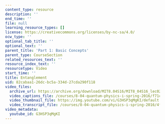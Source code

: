 ```yaml
---
content_type: resource
description: ''
end_time: ''
file: null
learning_resource_types: []
license: https://creativecommons.org/licenses/by-nc-sa/4.0/
ocw_type: ''
optional_tab_title: ''
optional_text: ''
parent_title: 'Part 1: Basic Concepts'
parent_type: CourseSection
related_resources_text: ''
resource_index_text: ''
resourcetype: Video
start_time: ''
title: Entanglement
uid: 82cabaa1-26dc-bc5a-334d-27cda290f118
video_files:
  archive_url: https://archive.org/download/MIT8.04S16/MIT8_04S16_lec02_s2_300k.mp4
  video_captions_file: /courses/8-04-quantum-physics-i-spring-2016/f71ce30831b551cabe28f2a77c5b32b2_G3HSP3qMgKI.vtt
  video_thumbnail_file: https://img.youtube.com/vi/G3HSP3qMgKI/default.jpg
  video_transcript_file: /courses/8-04-quantum-physics-i-spring-2016/4f764623f7f1d87a0f9ad08b92e36153_G3HSP3qMgKI.pdf
video_metadata:
  youtube_id: G3HSP3qMgKI
---
```

